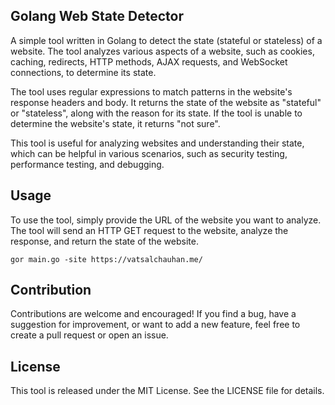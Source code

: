 ## Golang Web State Detector
A simple tool written in Golang to detect the state (stateful or stateless) of a website. The tool analyzes various aspects of a website, such as cookies, caching, redirects, HTTP methods, AJAX requests, and WebSocket connections, to determine its state.

The tool uses regular expressions to match patterns in the website's response headers and body. It returns the state of the website as "stateful" or "stateless", along with the reason for its state. If the tool is unable to determine the website's state, it returns "not sure".

This tool is useful for analyzing websites and understanding their state, which can be helpful in various scenarios, such as security testing, performance testing, and debugging.

## Usage
To use the tool, simply provide the URL of the website you want to analyze. The tool will send an HTTP GET request to the website, analyze the response, and return the state of the website.

```
gor main.go -site https://vatsalchauhan.me/
```

## Contribution
Contributions are welcome and encouraged! If you find a bug, have a suggestion for improvement, or want to add a new feature, feel free to create a pull request or open an issue.

## License
This tool is released under the MIT License. See the LICENSE file for details.
